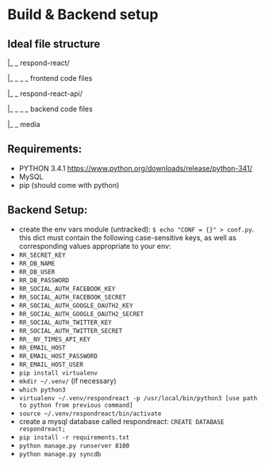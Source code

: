 # Build & Backend setup
## Ideal file structure

|_ _ respond-react/

|_ _ _ _ frontend code files

|_ _ respond-react-api/

|_ _ _ _ backend code files

|_ _ media

## Requirements:
* PYTHON 3.4.1 https://www.python.org/downloads/release/python-341/
* MySQL
* pip (should come with python)

## Backend Setup:
* create the env vars module (untracked): `$ echo "CONF = {}" > conf.py`. this
  dict must contain the following case-sensitive keys, as well as corresponding
  values appropriate to your env:
 * `RR_SECRET_KEY`
 * `RR_DB_NAME`
 * `RR_DB_USER`
 * `RR_DB_PASSWORD`
 * `RR_SOCIAL_AUTH_FACEBOOK_KEY`
 * `RR_SOCIAL_AUTH_FACEBOOK_SECRET`
 * `RR_SOCIAL_AUTH_GOOGLE_OAUTH2_KEY`
 * `RR_SOCIAL_AUTH_GOOGLE_OAUTH2_SECRET`
 * `RR_SOCIAL_AUTH_TWITTER_KEY`
 * `RR_SOCIAL_AUTH_TWITTER_SECRET`
 * `RR__NY_TIMES_API_KEY`
 * `RR_EMAIL_HOST`
 * `RR_EMAIL_HOST_PASSWORD`
 * `RR_EMAIL_HOST_USER`
* `pip install virtualenv`
* `mkdir ~/.venv/` (if necessary)
* `which python3`
* `virtualenv ~/.venv/respondreact -p /usr/local/bin/python3 [use path to python from previous command]` 
* `source ~/.venv/respondreact/bin/activate`
* create a mysql database called respondreact: `CREATE DATABASE respondreact;`
* `pip install -r requirements.txt`
* `python manage.py runserver 8100`
* `python manage.py syncdb`
